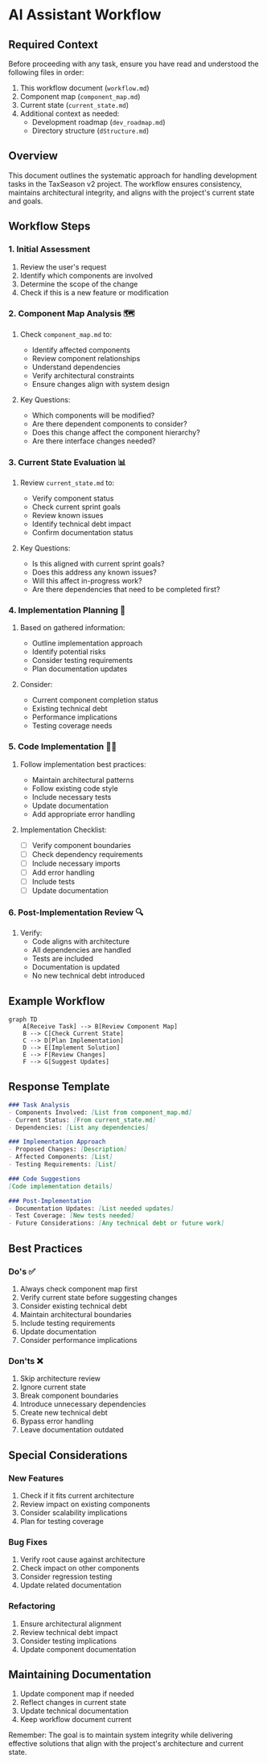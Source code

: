 # AI Assistant Workflow

## Required Context
Before proceeding with any task, ensure you have read and understood the following files in order:
1. This workflow document (`workflow.md`)
2. Component map (`component_map.md`)
3. Current state (`current_state.md`)
4. Additional context as needed:
   - Development roadmap (`dev_roadmap.md`)
   - Directory structure (`dStructure.md`)

## Overview
This document outlines the systematic approach for handling development tasks in the TaxSeason v2 project. The workflow ensures consistency, maintains architectural integrity, and aligns with the project's current state and goals.

## Workflow Steps

### 1. Initial Assessment
1. Review the user's request
2. Identify which components are involved
3. Determine the scope of the change
4. Check if this is a new feature or modification

### 2. Component Map Analysis 🗺️
1. Check `component_map.md` to:
   - Identify affected components
   - Review component relationships
   - Understand dependencies
   - Verify architectural constraints
   - Ensure changes align with system design

2. Key Questions:
   - Which components will be modified?
   - Are there dependent components to consider?
   - Does this change affect the component hierarchy?
   - Are there interface changes needed?

### 3. Current State Evaluation 📊
1. Review `current_state.md` to:
   - Verify component status
   - Check current sprint goals
   - Review known issues
   - Identify technical debt impact
   - Confirm documentation status

2. Key Questions:
   - Is this aligned with current sprint goals?
   - Does this address any known issues?
   - Will this affect in-progress work?
   - Are there dependencies that need to be completed first?

### 4. Implementation Planning 📝
1. Based on gathered information:
   - Outline implementation approach
   - Identify potential risks
   - Consider testing requirements
   - Plan documentation updates

2. Consider:
   - Current component completion status
   - Existing technical debt
   - Performance implications
   - Testing coverage needs

### 5. Code Implementation 👨‍💻
1. Follow implementation best practices:
   - Maintain architectural patterns
   - Follow existing code style
   - Include necessary tests
   - Update documentation
   - Add appropriate error handling

2. Implementation Checklist:
   - [ ] Verify component boundaries
   - [ ] Check dependency requirements
   - [ ] Include necessary imports
   - [ ] Add error handling
   - [ ] Include tests
   - [ ] Update documentation

### 6. Post-Implementation Review 🔍
1. Verify:
   - Code aligns with architecture
   - All dependencies are handled
   - Tests are included
   - Documentation is updated
   - No new technical debt introduced

## Example Workflow

```mermaid
graph TD
    A[Receive Task] --> B[Review Component Map]
    B --> C[Check Current State]
    C --> D[Plan Implementation]
    D --> E[Implement Solution]
    E --> F[Review Changes]
    F --> G[Suggest Updates]
```

## Response Template

```markdown
### Task Analysis
- Components Involved: [List from component_map.md]
- Current Status: [From current_state.md]
- Dependencies: [List any dependencies]

### Implementation Approach
- Proposed Changes: [Description]
- Affected Components: [List]
- Testing Requirements: [List]

### Code Suggestions
[Code implementation details]

### Post-Implementation
- Documentation Updates: [List needed updates]
- Test Coverage: [New tests needed]
- Future Considerations: [Any technical debt or future work]
```

## Best Practices

### Do's ✅
1. Always check component map first
2. Verify current state before suggesting changes
3. Consider existing technical debt
4. Maintain architectural boundaries
5. Include testing requirements
6. Update documentation
7. Consider performance implications

### Don'ts ❌
1. Skip architecture review
2. Ignore current state
3. Break component boundaries
4. Introduce unnecessary dependencies
5. Create new technical debt
6. Bypass error handling
7. Leave documentation outdated

## Special Considerations

### New Features
1. Check if it fits current architecture
2. Review impact on existing components
3. Consider scalability implications
4. Plan for testing coverage

### Bug Fixes
1. Verify root cause against architecture
2. Check impact on other components
3. Consider regression testing
4. Update related documentation

### Refactoring
1. Ensure architectural alignment
2. Review technical debt impact
3. Consider testing implications
4. Update component documentation

## Maintaining Documentation
1. Update component map if needed
2. Reflect changes in current state
3. Update technical documentation
4. Keep workflow document current

Remember: The goal is to maintain system integrity while delivering effective solutions that align with the project's architecture and current state. 